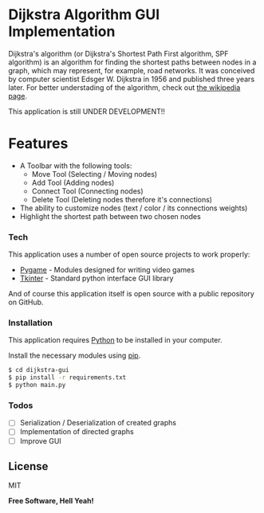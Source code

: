 # Dijkstra Algorithm GUI Implementation

Dijkstra's algorithm (or Dijkstra's Shortest Path First algorithm, SPF algorithm) is an algorithm for finding the shortest paths between nodes in a graph, which may represent, for example, road networks. It was conceived by computer scientist Edsger W. Dijkstra in 1956 and published three years later. For better understading of the algorithm, check out [the wikipedia page](https://en.wikipedia.org/wiki/Dijkstra%27s_algorithm).

This application is still UNDER DEVELOPMENT!!

# Features

  - A Toolbar with the following tools:
    - Move Tool (Selecting / Moving nodes)
    - Add Tool (Adding nodes)
    - Connect Tool (Connecting nodes)
    - Delete Tool (Deleting nodes therefore it's connections)
  - The ability to customize nodes (text / color / its connections weights)
  - Highlight the shortest path between two chosen nodes

### Tech

This application uses a number of open source projects to work properly:

* [Pygame](https://www.pygame.org/) - Modules designed for writing video games
* [Tkinter](https://wiki.python.org/moin/TkInter) - Standard python interface GUI library

And of course this application itself is open source with a public repository on GitHub.

### Installation

This application requires [Python](https://www.python.org/) to be installed in your computer.

Install the necessary modules using [pip](https://pypi.org/project/pip/).

```sh
$ cd dijkstra-gui
$ pip install -r requirements.txt
$ python main.py
```

### Todos

 - [ ] Serialization / Deserialization of created graphs
 - [ ] Implementation of directed graphs
 - [ ] Improve GUI

License
----

MIT

**Free Software, Hell Yeah!**
